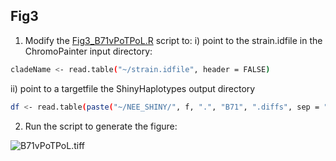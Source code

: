 ## Fig3
1. Modify the [Fig3_B71vPoTPoL.R](/Fig3/Fig3_B71vPoTPoL.R) script to:
i) point to the strain.idfile in the ChromoPainter input directory:
```bash
cladeName <- read.table("~/strain.idfile", header = FALSE)
```
ii) point to a targetfile the ShinyHaplotypes output directory
```bash
df <- read.table(paste("~/NEE_SHINY/", f, ".", "B71", ".diffs", sep = ""), header = TRUE, row.names = 1, check.names = FALSE)
```
2. Run the script to generate the figure:

![B71vPoTPoL.tiff](/Fig3/B71vPoTPoL.tiff)

